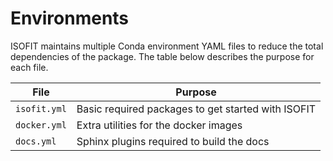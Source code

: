 # Environments

ISOFIT maintains multiple Conda environment YAML files to reduce the total dependencies of the package. The table below describes the purpose for each file.


File         | Purpose
-------------|--------
`isofit.yml` | Basic required packages to get started with ISOFIT
`docker.yml` | Extra utilities for the docker images
`docs.yml`   | Sphinx plugins required to build the docs
